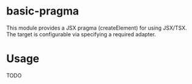 # basic-pragma

This module provides a JSX pragma (createElement) for using JSX/TSX. The target
is configurable via specifying a required adapter.

# Usage

TODO
